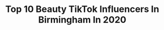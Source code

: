 ---
title: Top 10 Beauty TikTok Influencers In Birmingham In 2020
description: >-
  Find top beauty TikTok influencers in Birmingham in 2020. Most popular hashtags: #giveaway #tiktokpoll #fluttereye #albumcover.
platform: TikTok
profiles:
  - username: "jakejamiebeauty"
    fullname: >-
      Jake-Jamie 
    location: "United Kingdom"
    followers: 71497
    engagement: 2393
    commentsToLikes: 0.041811
    id: ck8addqh75f1v0j78kzwbn9lf
    verified: true
    hashtags: "#trolls, #speakyourmind, #hudabeauty, #26jumps"
  - username: "sukhikoonerjatti"
    fullname: >-
      Sukhi Kaur Kooner
    location: "United Kingdom"
    followers: 27428
    engagement: 2261
    commentsToLikes: 0.080949
    id: cka0zbd5ees2y0i784kx6qxhn
    verified: false
    hashtags: "#jassigill, #kaurb, #punjabiword, #houseoftiktok"
  - username: "patrickjosephosullivan"
    fullname: >-
      Patrick Joseph O'Sul
    location: "United Kingdom"
    followers: 4061
    engagement: 1347
    commentsToLikes: 0.168305
    id: ckacwzfxduvlw0i78t09r18s4
    verified: false
    hashtags: "#truck, #music, #sadness, #dance"
  - username: "lookfantasticuk"
    fullname: >-
      lookfantastic
    location: "United Kingdom"
    followers: 6415
    engagement: 2301
    commentsToLikes: 0.149707
    id: ck8kkzqzc1o670j78oy6s0kmj
    verified: true
    hashtags: "#illamasqua, #beautybox, #fluttereye, #teambeauty"
  - username: "unicorncosmetics"
    fullname: >-
      UC
    location: "United Kingdom"
    followers: 3923
    engagement: 2190
    commentsToLikes: 0.041078
    id: ck8fbxbat5b4o0j78fjhkohvb
    verified: false
    hashtags: "#challeneg, #london, #dreamboys, #winner"
  - username: "minie_eli"
    fullname: >-
      minie_eli
    location: "United Kingdom"
    followers: 18688
    engagement: 1257
    commentsToLikes: 0.114119
    id: ckai6c4y4vj0y0i78ashytdel
    verified: false
    hashtags: "#tiktokukfashion, #mumsoftiktok, #famchallenge, #supportsinglemums"
  - username: "tokyotoys.com"
    fullname: >-
      TokyoToys.com
    location: "United Kingdom"
    followers: 13547
    engagement: 1953
    commentsToLikes: 0.026387
    id: ck8p1n8ijm4pf0j78rh40up8j
    verified: false
    hashtags: "#animefashion, #mechakits, #buildit, #fairytail"
  - username: "skincare.r"
    fullname: >-
      SKIN CARE REVIEWS
    location: "United Kingdom"
    followers: 14675
    engagement: 2057
    commentsToLikes: 0.021873
    id: ck9env5qel1gb0j78wtxkmff9
    verified: false
    hashtags: "#ultabeauty, #tiktokpoll, #coronavirus, #panic"
  - username: "abbiecody"
    fullname: >-
      Abb🍬
    location: "United Kingdom"
    followers: 146625
    engagement: 1981
    commentsToLikes: 0.018730
    id: ck9n4thb55ghg0j78xy4sbkob
    verified: false
    hashtags: "#fyp, #foryou"
  - username: "indigo.rosee"
    fullname: >-
      Indigo Rosee 💜
    location: "United Kingdom"
    followers: 2628
    engagement: 1619
    commentsToLikes: 0.081017
    id: cka6c07a42cf90i7861tzra9c
    verified: false
    hashtags: "#indiebrands, #onlinebusiness, #sunflower, #office"
---